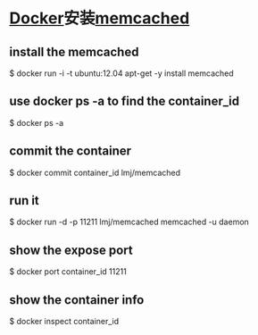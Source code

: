 [Docker][docker-link]安装[memcached][memcached-link]
=================== 
## install the memcached 
 
$ docker run -i -t ubuntu:12.04 apt-get -y install memcached 
 
## use docker ps -a to find the container_id 
 
$ docker ps -a 
 
## commit the container 
 
$ docker commit container_id lmj/memcached 
 
## run it 
 
$ docker run -d -p 11211 lmj/memcached memcached -u daemon 
 
## show the expose port 
 
$ docker port container_id 11211 
 
## show the container info 
 
$ docker inspect container_id 




[docker-link]:http://www.docker.io
[memcached-link]:http://memcached.org/